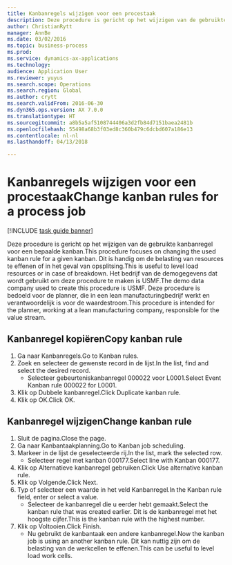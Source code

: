 ```yaml
--- 
title: Kanbanregels wijzigen voor een procestaak
description: Deze procedure is gericht op het wijzigen van de gebruikte kanbanregel voor een bepaalde kanban.
author: ChristianRytt
manager: AnnBe
ms.date: 03/02/2016
ms.topic: business-process
ms.prod: 
ms.service: dynamics-ax-applications
ms.technology: 
audience: Application User
ms.reviewer: yuyus
ms.search.scope: Operations
ms.search.region: Global
ms.author: crytt
ms.search.validFrom: 2016-06-30
ms.dyn365.ops.version: AX 7.0.0
ms.translationtype: HT
ms.sourcegitcommit: a8b5a5af5108744406a3d2fb84d7151baea2481b
ms.openlocfilehash: 55498a68b3f03ed8c360b479c6dcbd607a186e13
ms.contentlocale: nl-nl
ms.lasthandoff: 04/13/2018

---
```

# <a name="change-kanban-rules-for-a-process-job"></a><span data-ttu-id="e30ce-103">Kanbanregels wijzigen voor een procestaak</span><span class="sxs-lookup"><span data-stu-id="e30ce-103">Change kanban rules for a process job</span></span>

[!INCLUDE [task guide banner](../../includes/task-guide-banner.md)]

<span data-ttu-id="e30ce-104">Deze procedure is gericht op het wijzigen van de gebruikte kanbanregel voor een bepaalde kanban.</span><span class="sxs-lookup"><span data-stu-id="e30ce-104">This procedure focuses on changing the used kanban rule for a given kanban.</span></span> <span data-ttu-id="e30ce-105">Dit is handig om de belasting van resources te effenen of in het geval van opsplitsing.</span><span class="sxs-lookup"><span data-stu-id="e30ce-105">This is useful to level load resources or in case of breakdown.</span></span> <span data-ttu-id="e30ce-106">Het bedrijf van de demogegevens dat wordt gebruikt om deze procedure te maken is USMF.</span><span class="sxs-lookup"><span data-stu-id="e30ce-106">The demo data company used to create this procedure is USMF.</span></span> <span data-ttu-id="e30ce-107">Deze procedure is bedoeld voor de planner, die in een lean manufacturingbedrijf werkt en verantwoordelijk is voor de waardestroom.</span><span class="sxs-lookup"><span data-stu-id="e30ce-107">This procedure is intended for the planner, working at a lean manufacturing company, responsible for the value stream.</span></span>


## <a name="copy-kanban-rule"></a><span data-ttu-id="e30ce-108">Kanbanregel kopiëren</span><span class="sxs-lookup"><span data-stu-id="e30ce-108">Copy kanban rule</span></span>
1. <span data-ttu-id="e30ce-109">Ga naar Kanbanregels.</span><span class="sxs-lookup"><span data-stu-id="e30ce-109">Go to Kanban rules.</span></span>
2. <span data-ttu-id="e30ce-110">Zoek en selecteer de gewenste record in de lijst.</span><span class="sxs-lookup"><span data-stu-id="e30ce-110">In the list, find and select the desired record.</span></span>
    * <span data-ttu-id="e30ce-111">Selecteer gebeurteniskanbanregel 000022 voor L0001.</span><span class="sxs-lookup"><span data-stu-id="e30ce-111">Select Event Kanban rule 000022 for L0001.</span></span>  
3. <span data-ttu-id="e30ce-112">Klik op Dubbele kanbanregel.</span><span class="sxs-lookup"><span data-stu-id="e30ce-112">Click Duplicate kanban rule.</span></span>
4. <span data-ttu-id="e30ce-113">Klik op OK.</span><span class="sxs-lookup"><span data-stu-id="e30ce-113">Click OK.</span></span>

## <a name="change-kanban-rule"></a><span data-ttu-id="e30ce-114">Kanbanregel wijzigen</span><span class="sxs-lookup"><span data-stu-id="e30ce-114">Change kanban rule</span></span>
1. <span data-ttu-id="e30ce-115">Sluit de pagina.</span><span class="sxs-lookup"><span data-stu-id="e30ce-115">Close the page.</span></span>
2. <span data-ttu-id="e30ce-116">Ga naar Kanbantaakplanning.</span><span class="sxs-lookup"><span data-stu-id="e30ce-116">Go to Kanban job scheduling.</span></span>
3. <span data-ttu-id="e30ce-117">Markeer in de lijst de geselecteerde rij.</span><span class="sxs-lookup"><span data-stu-id="e30ce-117">In the list, mark the selected row.</span></span>
    * <span data-ttu-id="e30ce-118">Selecteer regel met kanban 000177.</span><span class="sxs-lookup"><span data-stu-id="e30ce-118">Select line with Kanban 000177.</span></span>  
4. <span data-ttu-id="e30ce-119">KIik op Alternatieve kanbanregel gebruiken.</span><span class="sxs-lookup"><span data-stu-id="e30ce-119">Click Use alternative kanban rule.</span></span>
5. <span data-ttu-id="e30ce-120">Klik op Volgende.</span><span class="sxs-lookup"><span data-stu-id="e30ce-120">Click Next.</span></span>
6. <span data-ttu-id="e30ce-121">Typ of selecteer een waarde in het veld Kanbanregel.</span><span class="sxs-lookup"><span data-stu-id="e30ce-121">In the Kanban rule field, enter or select a value.</span></span>
    * <span data-ttu-id="e30ce-122">Selecteer de kanbanregel die u eerder hebt gemaakt.</span><span class="sxs-lookup"><span data-stu-id="e30ce-122">Select the kanban rule that was created earlier.</span></span> <span data-ttu-id="e30ce-123">Dit is de kanbanregel met het hoogste cijfer.</span><span class="sxs-lookup"><span data-stu-id="e30ce-123">This is the kanban rule with the highest number.</span></span>  
7. <span data-ttu-id="e30ce-124">Klik op Voltooien.</span><span class="sxs-lookup"><span data-stu-id="e30ce-124">Click Finish.</span></span>
    * <span data-ttu-id="e30ce-125">Nu gebruikt de kanbantaak een andere kanbanregel.</span><span class="sxs-lookup"><span data-stu-id="e30ce-125">Now the kanban job is using an another kanban rule.</span></span> <span data-ttu-id="e30ce-126">Dit kan nuttig zijn om de belasting van de werkcellen te effenen.</span><span class="sxs-lookup"><span data-stu-id="e30ce-126">This can be useful to level load work cells.</span></span>  


